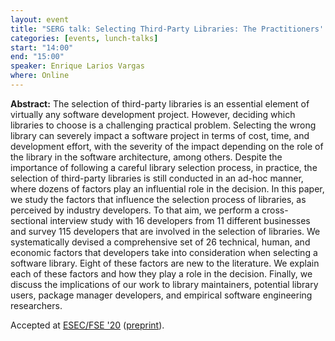 ```yaml
---
layout: event
title: "SERG talk: Selecting Third-Party Libraries: The Practitioners' Perspective"
categories: [events, lunch-talks]
start: "14:00"
end: "15:00"
speaker: Enrique Larios Vargas
where: Online
---
```


**Abstract:** The selection of third-party libraries is an essential element of virtually any software development project. However, deciding which libraries to choose is a challenging practical problem. Selecting the wrong library can severely impact a software project in terms of cost, time, and development effort, with the severity of the impact depending on the role of the library in the software architecture, among others. Despite the importance of following a careful library selection process, in practice, the selection of third-party libraries is still conducted in an ad-hoc manner, where dozens of factors play an influential role in the decision. 
In this paper, we study the factors that influence the selection process of libraries, as perceived by industry developers. To that aim, we perform a cross-sectional interview study with 16 developers from 11 different businesses and survey 115 developers that are involved in the selection of libraries. We systematically devised a comprehensive set of 26 technical, human, and economic factors that developers take into consideration when selecting a software library. Eight of these factors are new to the literature. We explain each of these factors and how they play a role in the decision. Finally, we discuss the implications of our work to library maintainers, potential library users, package manager developers, and empirical software engineering researchers.

Accepted at [ESEC/FSE '20](https://2020.esec-fse.org/details/fse-2020-papers/45/Selecting-Third-Party-Libraries-The-Practitioners-Perspective) ([preprint](https://research.tudelft.nl/en/publications/selecting-third-party-libraries-the-practitioners-perspective)).
